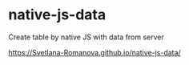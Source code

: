 # native-js-data
Create table by native JS with data from server

https://Svetlana-Romanova.github.io/native-js-data/
